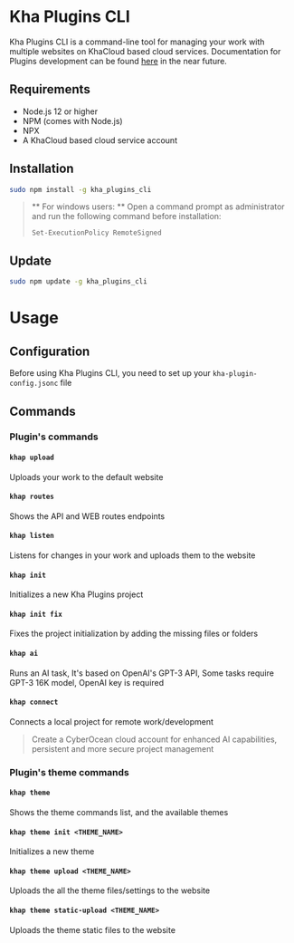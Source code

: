 # Kha Plugins CLI

Kha Plugins CLI is a command-line tool for managing your work with multiple websites on KhaCloud based cloud services.
Documentation for Plugins development can be found [here](https://docs.cyberocean.tn/) in the near future.

## Requirements

- Node.js 12 or higher
- NPM (comes with Node.js)
- NPX
- A KhaCloud based cloud service account

## Installation

```bash
sudo npm install -g kha_plugins_cli
```

> ** For windows users: **
> Open a command prompt as administrator and run the following command before installation:
> ```bach
> Set-ExecutionPolicy RemoteSigned
> ```

## Update
  
```bash
sudo npm update -g kha_plugins_cli
```

# Usage

## Configuration

Before using Kha Plugins CLI, you need to set up your `kha-plugin-config.jsonc` file

## Commands

### Plugin's commands

#### `khap upload`

Uploads your work to the default website

#### `khap routes`

Shows the API and WEB routes endpoints

#### `khap listen`

Listens for changes in your work and uploads them to the website

#### `khap init`

Initializes a new Kha Plugins project

#### `khap init fix`

Fixes the project initialization by adding the missing files or folders

#### `khap ai`

Runs an AI task, It's based on OpenAI's GPT-3 API, Some tasks require GPT-3 16K model, OpenAI key is required

#### `khap connect`

Connects a local project for remote work/development
> Create a CyberOcean cloud account for enhanced AI capabilities, persistent and more secure project management

### Plugin's theme commands

#### `khap theme`

Shows the theme commands list, and the available themes

#### `khap theme init <THEME_NAME>`

Initializes a new theme

#### `khap theme upload <THEME_NAME>`

Uploads the all the theme files/settings to the website

#### `khap theme static-upload <THEME_NAME>`

Uploads the theme static files to the website